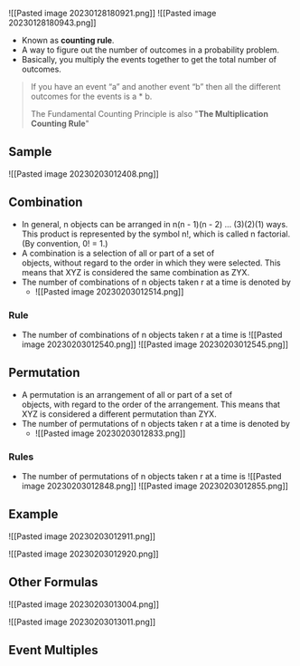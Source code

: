 ![[Pasted image 20230128180921.png]]
![[Pasted image 20230128180943.png]]

- Known as **counting rule**. 
- A way to figure out the number of outcomes in a probability problem.
- Basically, you multiply the events together to get the total number of outcomes.

>If you have an event “a” and another event “b” then all the different outcomes for the events is a * b.
>
>The Fundamental Counting Principle is also "**The Multiplication Counting Rule**"

## Sample
![[Pasted image 20230203012408.png]]


## Combination
- In general, n objects can be arranged in n(n - 1)(n - 2) ... (3)(2)(1) ways. This product is represented by the symbol n!, which is called n factorial. (By convention, 0! = 1.)
- A combination is a selection of all or part of a set of objects, without regard to the order in which they were selected. This means that XYZ is considered the same combination as ZYX.
- The number of combinations of n objects taken r at a time is denoted by
	- ![[Pasted image 20230203012514.png]]
### Rule
- The number of combinations of n objects taken r at a time is
![[Pasted image 20230203012540.png]]
![[Pasted image 20230203012545.png]]



## Permutation
- A permutation is an arrangement of all or part of a set of objects, with regard to the order of the arrangement. This means that XYZ is considered a different permutation than ZYX.
- The number of permutations of n objects taken r at a time is denoted by
	- ![[Pasted image 20230203012833.png]]

### Rules
- The number of permutations of n objects taken r at a time is
![[Pasted image 20230203012848.png]]
![[Pasted image 20230203012855.png]]



## Example
![[Pasted image 20230203012911.png]]

![[Pasted image 20230203012920.png]]



## Other Formulas
![[Pasted image 20230203013004.png]]

![[Pasted image 20230203013011.png]]


## Event Multiples
